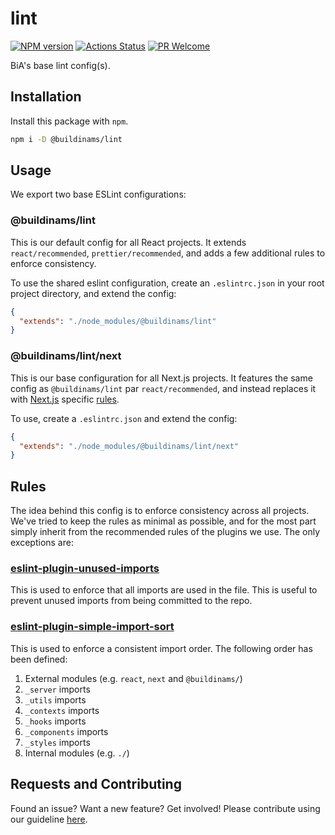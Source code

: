 # lint

[![NPM version][npm-image]][npm-url]
[![Actions Status][ci-image]][ci-url]
[![PR Welcome][npm-downloads-image]][npm-downloads-url]

BiA's base lint config(s).

## Installation

Install this package with `npm`.

```bash
npm i -D @buildinams/lint
```

## Usage

We export two base ESLint configurations:

### @buildinams/lint

This is our default config for all React projects. It extends `react/recommended`, `prettier/recommended`, and adds a few additional rules to enforce consistency.

To use the shared eslint configuration, create an `.eslintrc.json` in your root project directory, and extend the config:

```json
{
  "extends": "./node_modules/@buildinams/lint"
}
```

### @buildinams/lint/next

This is our base configuration for all Next.js projects. It features the same config as `@buildinams/lint` par `react/recommended`, and instead replaces it with [Next.js](https://nextjs.org/) specific [rules](https://nextjs.org/docs/basic-features/eslint#eslint-plugin).

To use, create a `.eslintrc.json` and extend the config:

```json
{
  "extends": "./node_modules/@buildinams/lint/next"
}
```

## Rules

The idea behind this config is to enforce consistency across all projects. We've tried to keep the rules as minimal as possible, and for the most part simply inherit from the recommended rules of the plugins we use. The only exceptions are:

### [eslint-plugin-unused-imports](https://www.npmjs.com/package/eslint-plugin-unused-imports)

This is used to enforce that all imports are used in the file. This is useful to prevent unused imports from being committed to the repo.

### [eslint-plugin-simple-import-sort](https://www.npmjs.com/package/eslint-plugin-simple-import-sort)

This is used to enforce a consistent import order. The following order has been defined:

1. External modules (e.g. `react`, `next` and `@buildinams/`)
2. `_server` imports
3. `_utils` imports
4. `_contexts` imports
5. `_hooks` imports
6. `_components` imports
7. `_styles` imports
8. Internal modules (e.g. `./`)

## Requests and Contributing

Found an issue? Want a new feature? Get involved! Please contribute using our guideline [here](https://github.com/buildinamsterdam/lint/blob/main/CONTRIBUTING.md).

[npm-image]: https://img.shields.io/npm/v/@buildinams/lint.svg?style=flat-square&logo=react
[npm-url]: https://npmjs.org/package/@buildinams/lint
[ci-image]: https://github.com/buildinamsterdam/lint/actions/workflows/test.yml/badge.svg
[ci-url]: https://github.com/buildinamsterdam/lint/actions
[npm-downloads-image]: https://img.shields.io/npm/dm/@buildinams/lint.svg
[npm-downloads-url]: https://npmcharts.com/compare/@buildinams/lint?minimal=true
